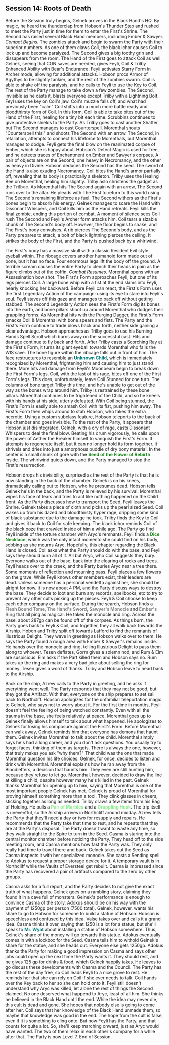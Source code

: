 ## Session 14: Roots of Death

Before the Session truly begins, Gelnek arrives in the Black Hand's HQ. By magic, he heard the thunderclap from Hobson's Thunder Step and rushed to meet the Party just in time for them to enter the First's Shrine. The Second has raised several Black Hand members, including Ember & Sawyer. *Combat Begins.* The zombies attack and begin to swarm the Party with their superior numbers. As one of them claws Coil, the black ichor causes Coil to lock up and become paralyzed. The Second gives a big toothy grin and dissapears from the room. The Hand of the First goes to attack Coil as well. Gelnek, seeing that CON saves are needed, gives Feyli, Coil & Trilby Enhanced Ability with Bear's Endurance. Feyli activates Starry Form in Archer mode, allowing for additional attacks. Hobson procs Armor of Agythys to be slightly tankier, and the rest of the zombies swarm. Coil is able to shake off the paralysis, and he calls to Feyli to use the Key to Coil. The rest of the Party manage to take down a few zombies. The Second, invisible as he casts it, blasts everyone except Trilby with a Lightning Bolt. Feyl uses the key on Coil's jaw. Coil's muzzle falls off, and what had previously been "calm" Coil shifts into a much more battle ready and bloodthirsty form of Coil. In this form, Coil is able to take bites out of the Hand of the First, healing for a tiny bit each time. Scrubbins continues to give protective shields to the Party. As Trilby goes to cast another Shatter, but The Second manages to cast Counterspell. Morenthal shouts "Counterspell this!" and shoots The Second with an arrow. The Second, in retaliation, attempts to connect his lifeforce to Morenthals, but Morenthal manages to dodge. Feyli gets the final blow on the reanimated corpse of Ember, which she is happy about. Hobson's Detect Magic is used for free, and he detects traces of Enchantment on Ember and Sawyer's corpses. A pair of objects are on the Second, one heavy in Necromancy, and the other as heavy in Divine. Hobson deduces the Second has the seed. The sword of the Hand is also exuding Necromancy. Coil bites the Hand's armor partially off, revealing that its body is practically a skeleton. Trilby uses the Healing Bee on Morenthal, healing him slightly. Trilby aslo christens the gadget as the <span style="color:gray">**Trilbee**</span>. As Morenthal hits The Second again with an arrow, The Second runs over to the altar. He pleads with The First to return to this world using The Second's remaining lifeforce as fuel. The Second withers as the First's bones begin to absorb his energy. Gelnek manages to scare the Hand with Dissonant Whispers, and Coil kills him as the Hand retreats. Feyli kills the final zombie, ending this portion of combat. A moment of silence sees Coil rush The Second and Feyli's Archer form attacks him. Coil tears a sizable chunk of The Second's body off. However, the floor begins to shake, and The First's body convulses. A rib pierces The Second's body, and as the Party prepares to attack, a bolt of black lightning pierces the ceiling. It strikes the body of the First, and the Party is pushed back by a whirlwind. 

The First's body has a massive skull with a classic Resident Evil style eyeball within. The ribcage covers another humanoid form made out of bone, but it has no face. Four enormous legs lift the body off the ground. A terrible scream causes the entire Party to clench their heads in pain as the figure climbs out of the coffin. *Combat Resumes.* Morenthal opens with an Assassination bow shot. The First's Form approaches Feyli, but one of its legs pierces Coil. A large bone whip with a fist at the end slams into Feyli, nearly knocking her backward. Before Feyli can react, the First's Form uses the first Legendary Action of the campaign: using its eye to stare into Feyli's soul. Feyli staves off this gaze and manages to back off without getting stabbed. The second Legendary Action sees the First's Form dig its bones into the earth, and bone pillars shoot up around Morenthal who dodges their grappling forms. As Morenthal hits with the Purging Dagger, the First's Form smacks Coil & Morenthal with bone spears and fists. The Party and the First's Form continue to trade blows back and forth, neither side gaining a clear advantage. Hobson approaches as Trilby goes to use his Burning Hands Spell Scroll which burns away on the successful cast. Hits and damage continue to fly back and forth. After Trilby casts a Scorching Ray at the First's Form, it turns its giant eyeball towards Morenthal who fails the WIS save. The bone figure within the ribcage falls out in front of him. The face restructures to resemble an <span style="color:teal">**Unknown Child**</span>, which is immediately recognized by Morenthal, frightening him and causing him to just stand there. More hits and damage from Feyli's Moonbeam begin to break down the First Form's legs. Coil, with the last of his rage, bites off one of the First Form's legs. This does, unfortunately, leave Coil Stunned for one turn. The columns of bone target Trilby this time, and he's unable to get out of the way as the bones wrap around him. Trilby is restrained by these bone pillars. Morenthal continues to be frightened of the Child, and so he kneels with his hands at his side, utterly defeated. With Coil being stunned, the First's Form is easily able to smash Coil with its fist, pushing him away. The First's Form then whips around to stab Hobson, who takes the extra necrotic. Using a custom subclass feature, Hobson teleports to the back of the chamber and goes invisible. To the rest of the Party, it appears that Hobson just disintegrated. Gelnek, with a cry of rage, casts Dissonant Whispers to deal the final blow. Beating his drum vigorously, he calls upon the power of Aether the Breaker himself to vanquish the First's Form. It attempts to regenerate itself, but it can no longer hold its form together. It shrivels and dries into just a amorphous puddle of dry bony material. In the center is a small chunk of gore with the <span style="color:forestgreen">**Seed of the Flower of Rebirth**</span> inside. The whirlwind quiets down, and the Party managed to stop the First's resurrection.

Hobson drops his invisibility, surprised as the rest of the Party is that he is now standing in the back of the chamber. Gelnek is on his knees, dramatically calling out to Hobson, who he presumes dead. Hobson tells Gelnek he's in the back, and the Party is relieved by his survival. Morenthal wipes his face of tears and tries to act like nothing happened on the Child front. As the Party discusses how to transport the Seed, Feyli leaves the Shrine. Gelnek takes a piece of cloth and picks up the pearl sized Seed. Coil wakes up from his dazed and bloodthirsty hyper rage, dripping some kind of black substance due to the damage he took. Trilby finds the Key to Coil and gives it back to Coil for safe keeping. The black ichor reminds Coil of the black ooze that crawled inside of him a while ago. The Party go find Feyli inside of the torture chamber with Aryc's remnants. Feyli finds a <span style="color:forestgreen">**Dice Necklace**</span>, which was the only intact momento she could find on his body, sobbing as she mourns Aryc. Hopefully, this chapter regarding the Black Hand is closed. Coil asks what the Party should do with the base, and Feyli says they should burn all of it. All but Aryc, who Coil suggests they bury. Everyone walks out of the base, back into the clearing of rocks and trees. Feyli heads over to the creek, and the Party buries Aryc near a tree there. Some moments of reflection and mourning pass. Feyli places a few flowers on the grave. While Feyli knows other members exist, their leaders are dead. Unless someone has a personal vendetta against her, she should be alright for now. It is now about 4 PM, and the Party discuss ways to destroy the base. They decide to loot and burn any records, spellbooks, etc to try to prevent any other cults picking up the pieces. Feyli & Coil choose to keep each other company on the surface. During the search, Hobson finds a <span style="color:gray">**Flesh Bound Tome**</span>, <span style="color:gray">**The Hand's Sword**</span>, <span style="color:gray">**Sawyer's Monocle**</span> and <span style="color:gray">**Ember's Ring**</span> that all ping as magical. He takes the monocle and ring. Across the base, about 287gp can be found off of the corpses. As things burn, the Party goes back to Feyli & Coil, and together, they all walk back towards the Airship. Hobon and Trilby split off towards Lafford to find the remnants of Illustrious Delight. They wave in greeting as Hobson walks over to them. He says the Party found a rough area with Ember & Sawyer's remains inside. He hands over the monocle and ring, telling Illustrious Delight to pass them along to whoever. Tesen deflates, Gorm gives a solemn nod, and Rum & Elm are suspicious. Elm asks if the Part killed them and Hobson says no. Rum takes up the ring and makes a very bad joke about selling the ring for money. Tesen gives a word of thanks. Trilby and Hobson leave to head back to the Airship.

Back on the ship, Azrew calls to the Party in greeting, and he asks if everything went well. The Party responds that they may not be good, but they got the Artifact. With that, everyone on the ship prepares to set sail back to Northcliff. Hobson apologizes for the unfamiliar teleportation magic to Gelnek, who says not to worry about it. For the first time in months, Feyli doesn't feel the feeling of being watched constantly. Even with all the trauma in the base, she feels relatively at peace. Morenthal goes up to Gelnek finally allows himself to talk about what happened. He apologizes to Gelnek for losing his composure against the First's Form. Before Morenthal can walk away, Gelnek reminds him that everyone has demons that haunt them. Gelnek invites Morenthal to talk about the child. Morenthal simply says he's had a long career, and you don't ask questions. You usually try to forget faces, thinking of them as targets. There is always the one, however, that truly makes you ask "why them?" That child was the one that made Morenthal question his life choices. Gelnek, for once, decides to listen and drink with Morenthal. Morenthal explains how he ran away from the Bloodletters, a decision that haunts him. They even are still hunting him, because they refuse to let go. Morenthal, however, decided to draw the line at killing a child, despite however many he's killed in the past. Gelnek thanks Morenthal for opening up to him, saying that Morenthal is one of the most important people Gelnek has met. Gelnek is proud of Morenthal for proving himself something more than a tool. They clink glasses in cheers, sticking together as long as needed. Trilby draws a few items from his Bag of Holding.  He pulls a <span style="color:lightgreen">**Pair of Marbles**</span> and a <span style="color:lightgreen">**Grappling Hook**</span>. The trip itself is uneventful, so the Airship arrives in Northcliff around midday. Azrew tells the Party that they'll need a day or two for resupply and repairs. He recommends that the Party take that time to rest, and he repeats that they are at the Party's disposal. The Party doesn't want to waste any time, so they walk straight to the Spire to turn in the Seed. Casma is staring into the central monitor chamber before noticing the Party. They head off to the side meeting room, and Casma mentions how fast the Party was. They only really had time to travel there and back. Gelnek takes out the Seed as Casma inspects it with her specialized monocle. She casts a Sending spell to Adokus to request a proper storage device for it. A temporary vault is in Northcliff while the Vaults of Eversteel get rebuilt. Casma is impressed since the Party has recovered a pair of artifacts compared to the zero by other groups.

Casma asks for a full report, and the Party decides to not give the exact truth of what happens. Gelnek goes on a rambling story, claiming they found it in a cave full of monsters. Gelnek's performance is enough to convince Casma of the story. Adokus should be on his way with the payment of 1250gp per person (7500 total). Gelnek, however, wants his share to go to Hobson for someone to build a statue of Hobson. Hobson is speechless and confused by this idea. Valse takes over and calls it a grand idea. Casma thinks it over, saying that 1250 is a lot for a statue, but she'll speak to <span style="color:teal">**Mr. Wyat**</span> about installing a statue of Hobson somewhere. Thus, Gelnek's share of the money will go towards this statue. Adokus eventually comes in with a lockbox for the Seed. Casma tells him to withold Gelnek's share for the statue, and she heads out. Everyone else gets 1250gp. Adokus thanks the Party for making a good impression on Casma and says other jobs could open up the next time the Party wants it. They should rest, and he gives 125 gp for drinks & food, which Gelnek happily takes. He leaves to go discuss these developments with Casma and the Council. The Party has the rest of the day free, so Coil leads Feyli to a nice grove to rest. He reminds her that she can rely on Coil if she ever needs to talk. Coil hands over the Key back to her so she can hold onto it. Feyli still doesn't understand why Aryc was killed, let alone the rest of things the Second claimed. No one deserved what happend to Aryc, least of all him. She thinks he believed in the Black Hand until the end. While the idea may never die, this cult is dead and gone. She hopes that nobody else is going to come after her. Coil says that her knowledge of the Black Hand unmade them, so maybe that knowledge was good in the end. The hope from the cult is false, even if it is something to cling onto. But now Feyli has the Party, and that counts for quite a lot. So, she'll keep marching onward, just as Aryc would have wanted. The two of them relax in each other's company for a while after that. The Party is now Level 7. End of Session. 